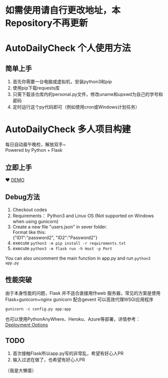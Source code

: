 # 如需使用请自行更改地址，本Repository不再更新

# AutoDailyCheck 个人使用方法

## 简单上手

1. 首先你需要一台电脑或虚拟机，安装python3和pip
2. 使用pip下载requests库
3. 只需下载该仓库内的personal.py文件，修改uname和upswd为自己的学号和密码
4. 定时运行这个py代码即可（例如使用cron或Windows计划任务）






# AutoDailyCheck 多人项目构建
每日自动晨午晚检，解放双手~  
Powered by Python + Flask

## 立即上手
❤ [DEMO](https://soowin.me)

## Debug方法
1. Checkout codes
2. Requirements： Python3 and Linux OS (Not supported on Windows when using gunicorn)
0. Create a new file "users.json" in sever folder.  
Format like this:  
 {"ID1":"password2", "ID2":"Password2"}
3. execute ```python3 -m pip install -r requirements.txt```
4. execute ```python3 -m flask run -h Host -p Port```

You can also uncomment the main function in app.py and run
```python3 app.py```


## 性能突破
由于本身性能的问题，Flask 并不适合直接用作web 服务器，常见的方案是使用Flask+gunicorn+nginx
gunicorn 配合gevent 可以高效代理WSGI应用程序
```shell script
gunicorn -c config.py app:app
```
也可以使用PythonAnyWhere、Heroku、Azure等部署，详情参考：[Deployment Options](https://flask.palletsprojects.com/en/1.1.x/deploying/)

## TODO
1. 首次接触Flask所以app.py写的非常乱，希望有好心人PR
2. 输入过滤在做了，也希望有好心人PR

（我是大懒蛋）
